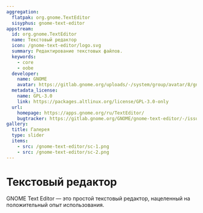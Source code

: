 ```yaml
---
aggregation:
  flatpak: org.gnome.TextEditor
  sisyphus: gnome-text-editor
appstream:
  id: org.gnome.TextEditor
  name: Текстовый редактор
  icon: /gnome-text-editor/logo.svg
  summary: Редактирование текстовых файлов.
  keywords:
    - core
    - oobe
  developer:
    name: GNOME
    avatar: https://gitlab.gnome.org/uploads/-/system/group/avatar/8/gnomelogo.png?width=48
  metadata_license:
    name: GPL-3.0
    link: https://packages.altlinux.org/license/GPL-3.0-only
  url:
    homepage: https://apps.gnome.org/ru/TextEditor/
    bugtracker: https://gitlab.gnome.org/GNOME/gnome-text-editor/-/issues
gallery:
  title: Галерея
  type: slider
  items:
    - src: /gnome-text-editor/sc-1.png
    - src: /gnome-text-editor/sc-2.png
---
```


# Текстовый редактор

GNOME Text Editor — это простой текстовый редактор, нацеленный на положительный опыт использования.

<AGWGallery />

<!--@include: @ru/apps/.parts/install/content-repo.md-->
<!--@include: @ru/apps/.parts/install/content-flatpak.md-->
